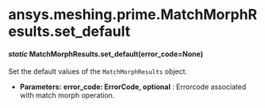# ansys.meshing.prime.MatchMorphResults.set_default

<a id="ansys.meshing.prime.MatchMorphResults.set_default"></a>

#### *static* MatchMorphResults.set_default(error_code=None)

Set the default values of the `MatchMorphResults` object.

* **Parameters:**
  **error_code: ErrorCode, optional**
  : Errorcode associated with match morph operation.

<!-- !! processed by numpydoc !! -->
